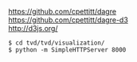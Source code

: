 https://github.com/cpettitt/dagre  
https://github.com/cpettitt/dagre-d3  
http://d3js.org/  

```
$ cd tvd/tvd/visualization/  
$ python -m SimpleHTTPServer 8000
```
